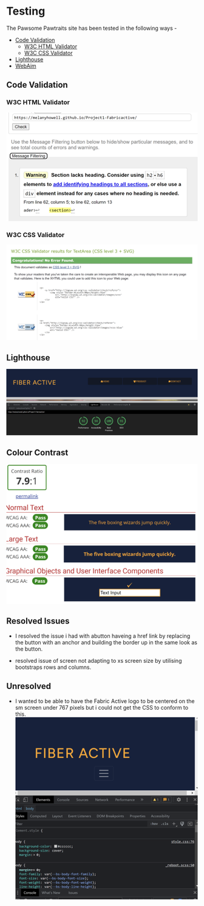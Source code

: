 # Testing 

The Pawsome Pawtraits site has been tested in the following ways -

- [Code Validation](#code-validation)
    - [W3C HTML Validator](#w3c-html-validator) 
    - [W3C CSS Validator](#w3c-css-validator)
- [Lighthouse](#lighthouse)
- [WebAim](#colour-contrast)


## Code Validation

### W3C HTML Validator
![HTML home](/assets/readme-images/HTLM%20home%20validator.png)


### W3C CSS Validator
![CSS Validator](/assets/readme-images/CSS%20validator.png)

## Lighthouse
![Lighthouse](/assets/readme-images/lighthouse.png)

## Colour Contrast

![Contrast test](/assets/readme-images/Colour%20check.png)

## Resolved Issues

+ I resolved the issue i had with abutton haveing a href link by replacing the button with an anchor and building the border up in the same look as the button.

+ resolved issue of screen not adapting to xs screen size by utilising bootstraps rows and columns.

## Unresolved

+ I wanted to be able to have the Fabric Active logo to be centered on the sm screen under 767 pixels but i could not get the CSS to conform to this.
![bug](/assets/readme-images/bugwith%20logo.png)

